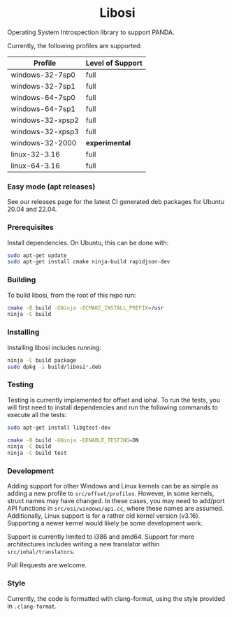 <h1 align="center">Libosi</h1>

Operating System Introspection library to support PANDA.

Currently, the following profiles are supported:

| Profile            | Level of Support |
| ------------------ | ---------------- |
| windows-32-7sp0    | full             |
| windows-32-7sp1    | full             |
| windows-64-7sp0    | full             |
| windows-64-7sp1    | full             |
| windows-32-xpsp2   | full             |
| windows-32-xpsp3   | full             |
| windows-32-2000    | **experimental** |
| linux-32-3.16      | full             |
| linux-64-3.16      | full             |

### Easy mode (apt releases)

See our releases page for the latest CI generated deb packages for Ubuntu 20.04 and 22.04.

### Prerequisites

Install dependencies. On Ubuntu, this can be done with:

```bash
sudo apt-get update
sudo apt-get install cmake ninja-build rapidjson-dev
```

### Building

To build libosi, from the root of this repo run:

```bash
cmake -B build -GNinja -DCMAKE_INSTALL_PREFIX=/usr
ninja -C build
```

### Installing

Installing libosi includes running:

```bash
ninja -C build package
sudo dpkg -i build/libosi*.deb
```

### Testing

Testing is currently implemented for offset and iohal. To run the tests, you will 
first need to install dependencies and run the following commands to execute all the tests:

```bash
sudo apt-get install libgtest-dev

cmake -B build -GNinja -DENABLE_TESTING=ON
ninja -C build
ninja -C build test
```

### Development 

Adding support for other Windows and Linux kernels can be as simple as adding a new profile 
to `src/offset/profiles`. However, in some kernels, struct names may have changed. In these 
cases, you may need to add/port API functions in `src/osi/windows/api.cc`, where these names 
are assumed. Additionally, Linux support is for a rather old kernel version (v3.16). Supporting
a newer kernel would likely be some development work.

Support is currently limited to i386 and amd64. Support for more architectures includes writing
a new translator within `src/iohal/translators`.

Pull Requests are welcome.

### Style

Currently, the code is formatted with clang-format, using the style provided in `.clang-format`.
